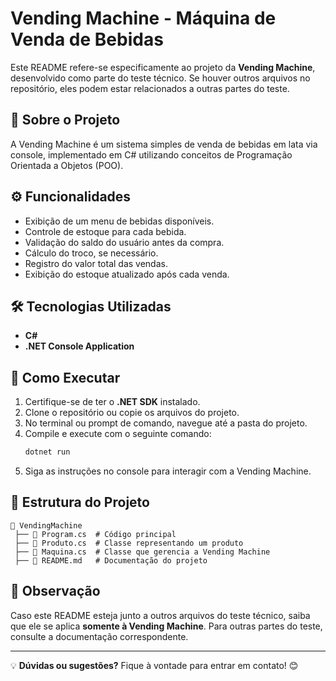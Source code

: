 # Vending Machine - Máquina de Venda de Bebidas

Este README refere-se especificamente ao projeto da **Vending Machine**, desenvolvido como parte do teste técnico. Se houver outros arquivos no repositório, eles podem estar relacionados a outras partes do teste.

## 📌 Sobre o Projeto
A Vending Machine é um sistema simples de venda de bebidas em lata via console, implementado em C# utilizando conceitos de Programação Orientada a Objetos (POO).

## ⚙️ Funcionalidades
- Exibição de um menu de bebidas disponíveis.
- Controle de estoque para cada bebida.
- Validação do saldo do usuário antes da compra.
- Cálculo do troco, se necessário.
- Registro do valor total das vendas.
- Exibição do estoque atualizado após cada venda.

## 🛠️ Tecnologias Utilizadas
- **C#**
- **.NET Console Application**

## 🚀 Como Executar
1. Certifique-se de ter o **.NET SDK** instalado.
2. Clone o repositório ou copie os arquivos do projeto.
3. No terminal ou prompt de comando, navegue até a pasta do projeto.
4. Compile e execute com o seguinte comando:
   ```sh
   dotnet run
   ```
5. Siga as instruções no console para interagir com a Vending Machine.

## 📂 Estrutura do Projeto
```
📂 VendingMachine
 ├── 📄 Program.cs  # Código principal
 ├── 📄 Produto.cs  # Classe representando um produto
 ├── 📄 Maquina.cs  # Classe que gerencia a Vending Machine
 ├── 📄 README.md   # Documentação do projeto
```

## 📢 Observação
Caso este README esteja junto a outros arquivos do teste técnico, saiba que ele se aplica **somente à Vending Machine**. Para outras partes do teste, consulte a documentação correspondente.

---
💡 **Dúvidas ou sugestões?** Fique à vontade para entrar em contato! 😊

